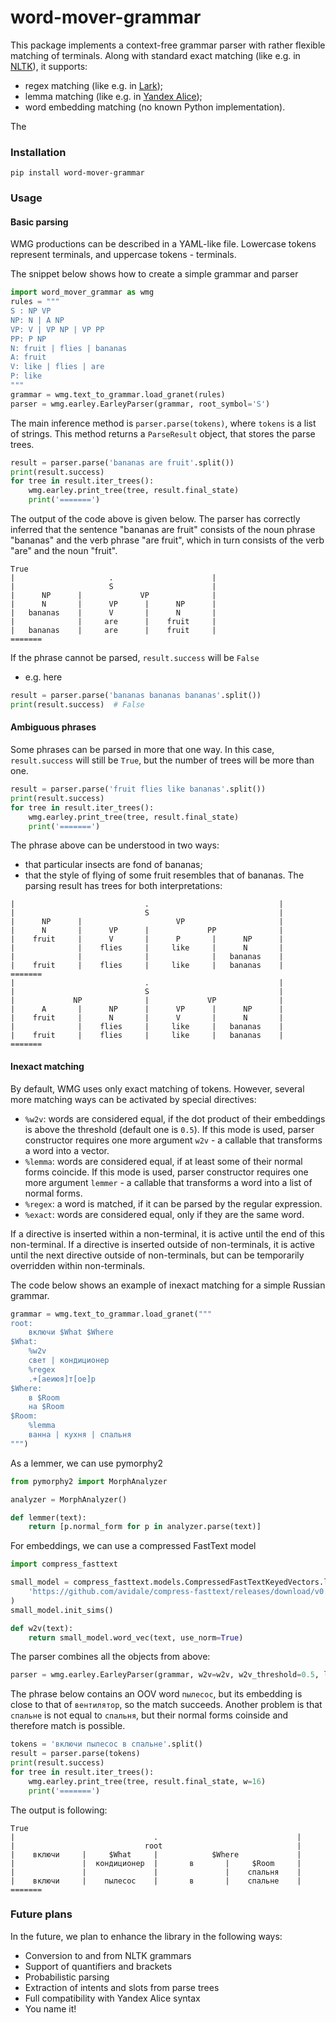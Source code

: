 # word-mover-grammar
This package implements a context-free grammar parser with rather flexible
 matching of terminals. Along with 
standard exact matching (like e.g. in [NLTK](https://www.nltk.org/book/ch08.html)),
it supports: 
* regex matching (like e.g. in [Lark](https://github.com/lark-parser/lark));
* lemma matching (like e.g. in [Yandex Alice](https://yandex.ru/dev/dialogs/alice/doc/nlu-docpage/));
* word embedding matching (no known Python implementation).

The 

### Installation

`pip install word-mover-grammar`

### Usage
#### Basic parsing
WMG productions can be described in a YAML-like file. 
Lowercase tokens represent terminals, and uppercase tokens - terminals.
 
The snippet below shows how to create a simple grammar and parser
```python
import word_mover_grammar as wmg
rules = """
S : NP VP
NP: N | A NP
VP: V | VP NP | VP PP
PP: P NP
N: fruit | flies | bananas
A: fruit
V: like | flies | are
P: like
"""
grammar = wmg.text_to_grammar.load_granet(rules)
parser = wmg.earley.EarleyParser(grammar, root_symbol='S')
```
The main inference method is `parser.parse(tokens)`, where `tokens` 
is a list of strings. This method returns a `ParseResult` object, 
that stores the parse trees.
```python
result = parser.parse('bananas are fruit'.split())
print(result.success)
for tree in result.iter_trees():
    wmg.earley.print_tree(tree, result.final_state)
    print('=======')
```
The output of the code above is given below. 
The parser has correctly inferred that the sentence "bananas are fruit"
consists of the noun phrase "bananas" and the verb phrase "are fruit",
which in turn consists of the verb "are" and the noun "fruit".
```
True
|                     .                      |
|                     S                      |
|      NP      |             VP              |
|      N       |      VP      |      NP      |
|   bananas    |      V       |      N       |
|              |     are      |    fruit     |
|   bananas    |     are      |    fruit     |
=======
```
If the phrase cannot be parsed, `result.success` will be `False` 
- e.g. here
```python
result = parser.parse('bananas bananas bananas'.split())
print(result.success)  # False
```

#### Ambiguous phrases
Some phrases can be parsed in more that one way. In this case, 
`result.success` will still be `True`, but the number of trees will be
more than one. 
```python
result = parser.parse('fruit flies like bananas'.split())
print(result.success)
for tree in result.iter_trees():
    wmg.earley.print_tree(tree, result.final_state)
    print('=======')
```
The phrase above can be understood in two ways: 
* that particular insects are fond of bananas;
* that the style of flying of some fruit resembles that of bananas.
The parsing result has trees for both interpretations:
```
|                             .                             |
|                             S                             |
|      NP      |                     VP                     |
|      N       |      VP      |             PP              |
|    fruit     |      V       |      P       |      NP      |
|              |    flies     |     like     |      N       |
|              |              |              |   bananas    |
|    fruit     |    flies     |     like     |   bananas    |
=======
|                             .                             |
|                             S                             |
|             NP              |             VP              |
|      A       |      NP      |      VP      |      NP      |
|    fruit     |      N       |      V       |      N       |
|              |    flies     |     like     |   bananas    |
|    fruit     |    flies     |     like     |   bananas    |
=======
```

#### Inexact matching
By default, WMG uses only exact matching of tokens.
However, several more matching ways can be activated by special directives:
* `%w2v`: words are considered equal, 
if the dot product of their embeddings is above the threshold 
(default one is `0.5`). If this mode is used, parser constructor
requires one more argument `w2v` - a callable that transforms a word
into a vector.
* `%lemma`: words are considered equal, if at least some of their
normal forms coincide. If this mode is used, parser constructor
requires one more argument `lemmer` - a callable that transforms a word
into a list of normal forms.
* `%regex`: a word is matched, if it can be parsed by the regular expression.
* `%exact`: words are considered equal, only if they are the same word.

If a directive is inserted within a non-terminal, it is active
until the end of this non-terminal. 
If a directive is inserted outside of non-terminals, it is active until 
the next directive outside of non-terminals, but can be temporarily 
overridden within non-terminals.

The code below shows an example of inexact matching 
for a simple Russian grammar.
```python
grammar = wmg.text_to_grammar.load_granet("""
root:
    включи $What $Where
$What:
    %w2v
    свет | кондиционер
    %regex
    .+[аеиюя]т[ое]р
$Where:
    в $Room
    на $Room
$Room:
    %lemma
    ванна | кухня | спальня
""")
```

As a lemmer, we can use pymorphy2
```python
from pymorphy2 import MorphAnalyzer

analyzer = MorphAnalyzer()

def lemmer(text):
    return [p.normal_form for p in analyzer.parse(text)]
```

For embeddings, we can use a compressed FastText model
```python
import compress_fasttext

small_model = compress_fasttext.models.CompressedFastTextKeyedVectors.load(
    'https://github.com/avidale/compress-fasttext/releases/download/v0.0.1/ft_freqprune_100K_20K_pq_100.bin'
)
small_model.init_sims()

def w2v(text):
    return small_model.word_vec(text, use_norm=True)
```

The parser combines all the objects from above:
```python
parser = wmg.earley.EarleyParser(grammar, w2v=w2v, w2v_threshold=0.5, lemmer=lemmer)
```
The phrase below contains an OOV word `пылесос`, but its embedding is
 close to that of `вентилятор`, so the match succeeds. 
Another problem
is that `спальне` is not equal to `спальня`, but their normal forms
coinside and therefore match is possible.
```python
tokens = 'включи пылесос в спальне'.split()
result = parser.parse(tokens)
print(result.success)
for tree in result.iter_trees():
    wmg.earley.print_tree(tree, result.final_state, w=16)
    print('=======')
```
The output is following:
```
True
|                               .                               |
|                             root                              |
|    включи     |     $What     |            $Where             |
|               |  кондиционер  |       в       |     $Room     |
|               |               |               |    спальня    |
|    включи     |    пылесос    |       в       |    спальне    |
=======
```

### Future plans
In the future, we plan to enhance the library in the following ways:
* Conversion to and from NLTK grammars
* Support of quantifiers and brackets
* Probabilistic parsing
* Extraction of intents and slots from parse trees
* Full compatibility with Yandex Alice syntax
* You name it!
